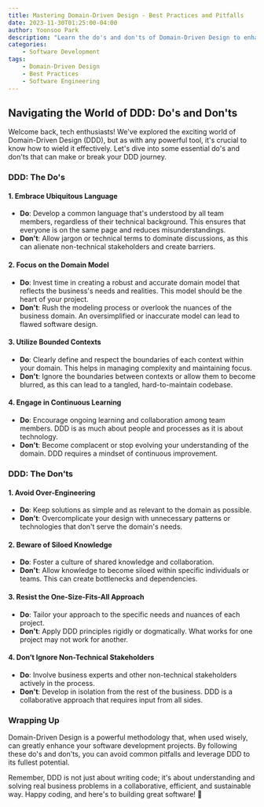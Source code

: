 ```yaml
---
title: Mastering Domain-Driven Design - Best Practices and Pitfalls
date: 2023-11-30T01:25:00-04:00
author: Yoonsoo Park
description: "Learn the do's and don'ts of Domain-Driven Design to enhance your software development projects."
categories:
    - Software Development
tags:
    - Domain-Driven Design
    - Best Practices
    - Software Engineering
---
```


## Navigating the World of DDD: Do's and Don'ts

Welcome back, tech enthusiasts! We've explored the exciting world of Domain-Driven Design (DDD), but as with any powerful tool, it's crucial to know how to wield it effectively. Let's dive into some essential do's and don'ts that can make or break your DDD journey.

### DDD: The Do's

#### 1. **Embrace Ubiquitous Language**
   - **Do**: Develop a common language that's understood by all team members, regardless of their technical background. This ensures that everyone is on the same page and reduces misunderstandings.
   - **Don't**: Allow jargon or technical terms to dominate discussions, as this can alienate non-technical stakeholders and create barriers.

#### 2. **Focus on the Domain Model**
   - **Do**: Invest time in creating a robust and accurate domain model that reflects the business's needs and realities. This model should be the heart of your project.
   - **Don't**: Rush the modeling process or overlook the nuances of the business domain. An oversimplified or inaccurate model can lead to flawed software design.

#### 3. **Utilize Bounded Contexts**
   - **Do**: Clearly define and respect the boundaries of each context within your domain. This helps in managing complexity and maintaining focus.
   - **Don't**: Ignore the boundaries between contexts or allow them to become blurred, as this can lead to a tangled, hard-to-maintain codebase.

#### 4. **Engage in Continuous Learning**
   - **Do**: Encourage ongoing learning and collaboration among team members. DDD is as much about people and processes as it is about technology.
   - **Don't**: Become complacent or stop evolving your understanding of the domain. DDD requires a mindset of continuous improvement.

### DDD: The Don'ts

#### 1. **Avoid Over-Engineering**
   - **Do**: Keep solutions as simple and as relevant to the domain as possible.
   - **Don't**: Overcomplicate your design with unnecessary patterns or technologies that don't serve the domain's needs.

#### 2. **Beware of Siloed Knowledge**
   - **Do**: Foster a culture of shared knowledge and collaboration.
   - **Don't**: Allow knowledge to become siloed within specific individuals or teams. This can create bottlenecks and dependencies.

#### 3. **Resist the One-Size-Fits-All Approach**
   - **Do**: Tailor your approach to the specific needs and nuances of each project.
   - **Don't**: Apply DDD principles rigidly or dogmatically. What works for one project may not work for another.

#### 4. **Don’t Ignore Non-Technical Stakeholders**
   - **Do**: Involve business experts and other non-technical stakeholders actively in the process.
   - **Don't**: Develop in isolation from the rest of the business. DDD is a collaborative approach that requires input from all sides.

### Wrapping Up

Domain-Driven Design is a powerful methodology that, when used wisely, can greatly enhance your software development projects. By following these do's and don'ts, you can avoid common pitfalls and leverage DDD to its fullest potential.

Remember, DDD is not just about writing code; it's about understanding and solving real business problems in a collaborative, efficient, and sustainable way. Happy coding, and here's to building great software! 🍺
